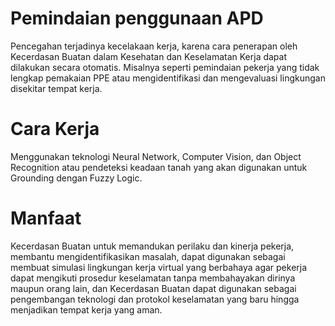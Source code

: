 # Pemindaian penggunaan APD
Pencegahan terjadinya kecelakaan kerja, karena cara penerapan oleh Kecerdasan Buatan dalam Kesehatan dan Keselamatan Kerja dapat dilakukan secara otomatis. Misalnya seperti pemindaian pekerja yang tidak lengkap pemakaian PPE atau mengidentifikasi dan mengevaluasi lingkungan disekitar tempat kerja. 
# Cara Kerja
Menggunakan teknologi Neural Network, Computer Vision, dan Object Recognition atau pendeteksi keadaan tanah yang akan digunakan untuk Grounding dengan Fuzzy Logic.
# Manfaat
Kecerdasan Buatan untuk memandukan perilaku dan kinerja pekerja, membantu mengidentifikasikan masalah, dapat digunakan sebagai membuat simulasi lingkungan kerja virtual yang berbahaya agar pekerja dapat mengikuti prosedur keselamatan tanpa membahayakan dirinya maupun orang lain, dan Kecerdasan Buatan dapat digunakan sebagai pengembangan teknologi dan protokol keselamatan yang baru hingga menjadikan tempat kerja yang aman.
